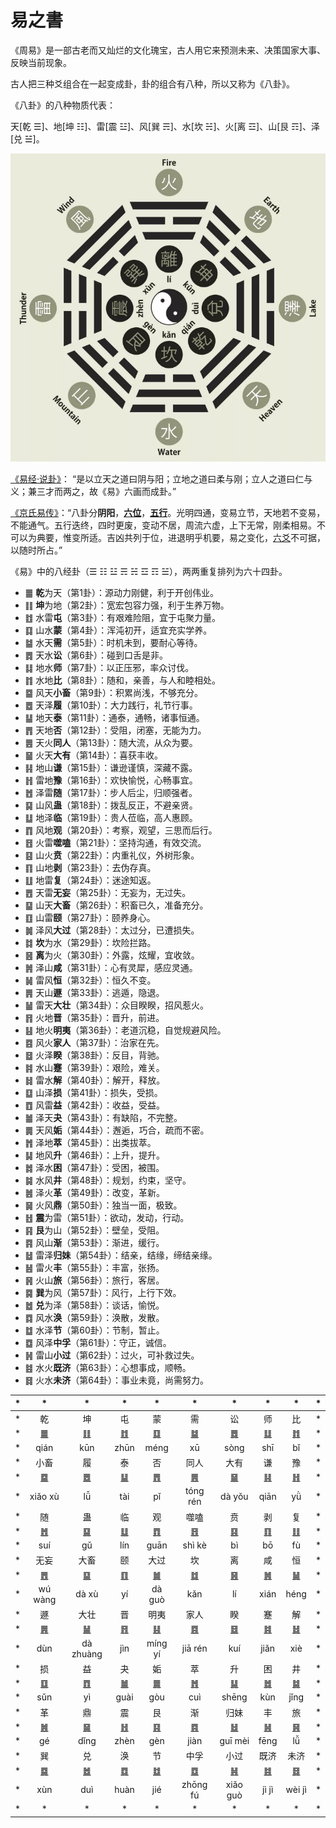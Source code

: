# 易之書

《周易》是一部古老而又灿烂的文化瑰宝，古人用它来预测未来、决策国家大事、反映当前现象。

古人把三种爻组合在一起变成卦，卦的组合有八种，所以又称为《八卦》。

《八卦》的八种物质代表：

天[乾 ☰]、地[坤 ☷]、雷[震 ☳]、风[巽 ☴]、水[坎 ☵]、火[离 ☲]、山[艮 ☶]、泽[兑 ☱]。

<img src="../bagua.png" width="555">

[《易经·说卦》](https://ctext.org/dictionary.pl?if=en&id=81915&remap=gb)：
“是以立天之道曰阴与阳；立地之道曰柔与刚；立人之道曰仁与义；兼三才而两之，故《易》六画而成卦。”

[《京氏易传》](../jing/README.md)：“八卦分**阴阳**，[**六位**](https://ctext.org/dictionary.pl?if=en&id=81915)，[**五行**](https://zh.wikipedia.org/wiki/五行#五方五行)。光明四通，变易立节，天地若不变易，不能通气。五行迭终，四时更废，变动不居，周流六虚，上下无常，刚柔相易。不可以为典要，惟变所适。吉凶共列于位，进退明乎机要，易之变化，[六爻](https://zh.wikipedia.org/wiki/爻)不可据，以随时所占。”

《易》中的八经卦（☰ ☷ ☳ ☴ ☵ ☲ ☶ ☱），两两重复排列为六十四卦。

- ䷀ **乾**为天（第1卦）：源动力刚健，利于开创伟业。
- ䷁ **坤**为地（第2卦）：宽宏包容力强，利于生养万物。
- ䷂ 水雷**屯**（第3卦）：有艰难险阻，宜于屯聚力量。
- ䷃ 山水**蒙**（第4卦）：浑沌初开，适宜充实学养。
- ䷄ 水天**需**（第5卦）：时机未到，要耐心等待。
- ䷅ 天水**讼**（第6卦）：碰到口舌是非。
- ䷆ 地水**师**（第7卦）：以正压邪，率众讨伐。
- ䷇ 水地**比**（第8卦）：随和，亲善，与人和睦相处。
- ䷈ 风天**小畜**（第9卦）：积累尚浅，不够充分。
- ䷉ 天泽**履**（第10卦）：大力践行，礼节行事。
- ䷊ 地天**泰**（第11卦）：通泰，通畅，诸事恒通。
- ䷋ 天地**否**（第12卦）：受阻，闭塞，无能为力。
- ䷌ 天火**同人**（第13卦）：随大流，从众为要。
- ䷍ 火天**大有**（第14卦）：喜获丰收。
- ䷎ 地山**谦**（第15卦）：谦逊谨慎，深藏不露。
- ䷏ 雷地**豫**（第16卦）：欢快愉悦，心畅事宜。
- ䷐ 泽雷**随**（第17卦）：步人后尘，归顺强者。
- ䷑ 山风**蛊**（第18卦）：拨乱反正，不避亲贤。
- ䷒ 地泽**临**（第19卦）：贵人莅临，高人惠顾。
- ䷓ 风地**观**（第20卦）：考察，观望，三思而后行。
- ䷔ 火雷**噬嗑**（第21卦）：坚持沟通，有效交流。
- ䷕ 山火**贲**（第22卦）：内重礼仪，外树形象。
- ䷖ 山地**剥**（第23卦）：去伪存真。
- ䷗ 地雷**复**（第24卦）：迷途知返。
- ䷘ 天雷**无妄**（第25卦）：无妄为，无过失。
- ䷙ 山天**大畜**（第26卦）：积畜已久，准备充分。
- ䷚ 山雷**颐**（第27卦）：颐养身心。
- ䷛ 泽风**大过**（第28卦）：太过分，已遭损失。
- ䷜ **坎**为水（第29卦）：坎险拦路。
- ䷝ **离**为火（第30卦）：外露，炫耀，宜收敛。
- ䷞ 泽山**咸**（第31卦）：心有灵犀，感应灵通。
- ䷟ 雷风**恒**（第32卦）：恒久不变。
- ䷠ 天山**遯**（第33卦）：逃遁，隐退。
- ䷡ 雷天**大壮**（第34卦）：众目睽睽，招风惹火。
- ䷢ 火地**晋**（第35卦）：晋升，前进。
- ䷣ 地火**明夷**（第36卦）：老道沉稳，自觉规避风险。
- ䷤ 风火**家人**（第37卦）：治家在先。
- ䷥ 火泽**睽**（第38卦）：反目，背驰。
- ䷦ 水山**蹇**（第39卦）：艰险，难关。
- ䷧ 雷水**解**（第40卦）：解开，释放。
- ䷨ 山泽**损**（第41卦）：损失，受损。
- ䷩ 风雷**益**（第42卦）：收益，受益。
- ䷪ 泽天**夬**（第43卦）：有缺陷，不完整。
- ䷫ 天风**姤**（第44卦）：邂逅，巧合，疏而不密。
- ䷬ 泽地**萃**（第45卦）：出类拔萃。
- ䷭ 地风**升**（第46卦）：上升，提升。
- ䷮ 泽水**困**（第47卦）：受困，被围。
- ䷯ 水风**井**（第48卦）：规划，约束，坚守。
- ䷰ 泽火**革**（第49卦）：改变，革新。
- ䷱ 火风**鼎**（第50卦）：独当一面，极致。
- ䷲ **震**为雷（第51卦）：欲动，发动，行动。
- ䷳ **艮**为山（第52卦）：壁垒，受阻。
- ䷴ 风山**渐**（第53卦）：渐进，缓行。
- ䷵ 雷泽**归妹**（第54卦）：结亲，结缘，缔结亲缘。
- ䷶ 雷火**丰**（第55卦）：丰富，张扬。
- ䷷ 火山**旅**（第56卦）：旅行，客居。
- ䷸ **巽**为风（第57卦）：风行，上行下效。
- ䷹ **兑**为泽（第58卦）：谈话，愉悦。
- ䷺ 风水**涣**（第59卦）：涣散，发散。
- ䷻ 水泽**节**（第60卦）：节制，暂止。
- ䷼ 风泽**中孚**（第61卦）：守正，诚信。
- ䷽ 雷山**小过**（第62卦）：过火，可补救过失。
- ䷾ 水火**既济**（第63卦）：心想事成，顺畅。
- ䷿ 火水**未济**（第64卦）：事业未竟，尚需努力。

| * | * | * | * | * | * | * | * | * | * |
| - | :-: | :-: | :-: | :-: | :-: | :-: | :-: | :-: | - |
| * | 乾 | 坤 | 屯 | 蒙 | 需 | 讼 | 师 | 比 | * |
| * | [䷀](e4b9beqian.md) | [䷁](e59da4kun.md) | [䷂](e5b1afzhun.md) | [䷃](e89299meng.md) | [䷄](e99c80xu.md) | [䷅](e8aebcsong.md) | [䷆](e5b888shi.md) | [䷇](e6af94bi.md) | * |
| * | qián | kūn | zhūn | méng | xū | sòng | shī | bǐ | * |
| * | 小畜 | 履 | 泰 | 否 | 同人 | 大有 | 谦 | 豫 | * |
| * | [䷈](e5b08fe7959cxiaoxu.md) | [䷉](e5b1a5lv.md) | [䷊](e6b3b0tai.md) | [䷋](e590a6pi.md) | [䷌](e5908ce4babatongren.md) | [䷍](e5a4a7e69c89dayou.md) | [䷎](e8b0a6qian.md) | [䷏](e8b1abyu.md) | * |
| * | xiǎo xù | lǚ | tài | pǐ | tóng rén | dà yǒu | qiān| yǜ | * |
| * | 随 | 蛊 | 临 | 观 | 噬嗑 | 贲 | 剥 | 复 | * |
| * | [䷐](e99a8fsui.md) | [䷑](e89b8agu.md) | [䷒](e4b8b4lin.md) | [䷓](e8a782guan.md) | [䷔](e599ace59791shike.md) | [䷕](e8b4b2bi.md) | [䷖](e589a5bo.md) | [䷗](e5a48dfu.md) | * |
| * | suí | gǔ | lín | guān | shì kè | bì | bō | fù | * |
| * | 无妄 | 大畜 | 颐 | 大过 | 坎 | 离 | 咸 | 恒 | * |
| * | [䷘](e697a0e5a684wuwang.md) | [䷙](e5a4a7e89384daxu.md) | [䷚](e9a290yi.md) | [䷛](e5a4a7e8bf87daguo.md) | [䷜](e59d8ekan.md) | [䷝](e7a6bbli.md) | [䷞](e592b8xian.md) | [䷟](e68192heng.md) | * |
| * | wú wàng | dà xù | yí | dà guò | kǎn | lí | xián | héng | * |
| * | 遯 | 大壮 | 晋 | 明夷 | 家人 | 睽 | 蹇 | 解 | * |
| * | [䷠](e981afdun.md) | [䷡](e5a4a7e5a3aedazhuang.md) | [䷢](e6998bjin.md) | [䷣](e6988ee5a4b7mingyi.md) | [䷤](e5aeb6e4babajiaren.md) | [䷥](e79dbdkui.md) | [䷦](e8b987jian.md) | [䷧](e8a7a3xie.md) | * |
| * | dùn | dà zhuàng | jìn | míng yí | jiā rén | kuí | jiǎn | xiè | * |
| * | 损 | 益 | 夬 | 姤 | 萃 | 升 | 困 | 井 | * |
| * | [䷨](e68d9fsun.md) | [䷩](e79b8ayi.md) | [䷪](e5a4acguai.md) | [䷫](e5a7a4gou.md) | [䷬](e89083cui.md) | [䷭](e58d87sheng.md) | [䷮](e59bb0kun.md) | [䷯](e4ba95jing.md) | * |
| * | sǔn | yì | guài | gòu | cuì | shēng | kùn | jǐng | * |
| * | 革 | 鼎 | 震 | 艮 | 渐 | 归妹 | 丰 | 旅 | * |
| * | [䷰](e99da9ge.md) | [䷱](e9bc8eding.md) | [䷲](e99c87zhen.md) | [䷳](e889aegen.md) | [䷴](e6b890jian.md) | [䷵](e5bd92e5a6b9guimei.md) | [䷶](e4b8b0feng.md) | [䷷](e69785lv.md) | * |
| * | gé | dǐng | zhèn | gèn | jiàn | guī mèi | fēng | lǚ | * |
| * | 巽 | 兑 | 涣 | 节 | 中孚 | 小过 | 既济 | 未济 | * |
| * | [䷸](e5b7bdxun.md) | [䷹](e58591dui.md) | [䷺](e6b6a3huan.md) | [䷻](e88a82jie.md) | [䷼](e4b8ade5ad9azhongfu.md) | [䷽](e5b08fe8bf87xiaoguo.md) | [䷾](e697a2e6b58ejiji.md) | [䷿](e69caae6b58eweiji.md) | * |
| * | xùn | duì | huàn | jié | zhōng fú  | xiǎo guò |  jì jì | wèi jì | * |
| * | * | * | * | * | * | * | * | * | * |
